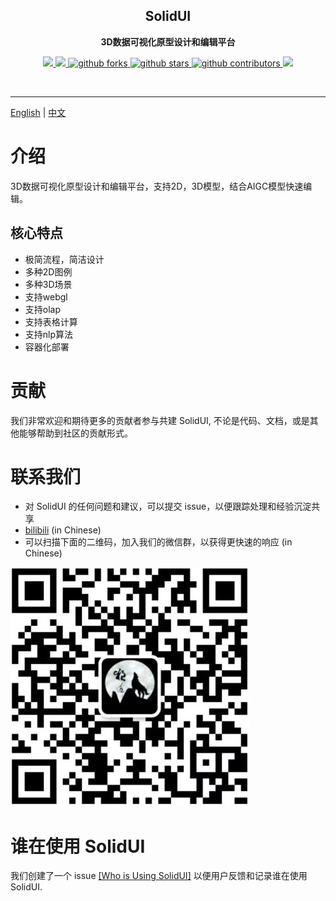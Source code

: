 <h2 align="center">
  SolidUI
</h2>

<p align="center">
  <strong>3D数据可视化原型设计和编辑平台</strong>
</p>


<p align="center">
    <a target="_blank" href="https://github.com/CloudOrc/SolidUI/blob/main/LICENSE">
        <img src="https://img.shields.io/badge/License-Apache%202.0-blue.svg?label=license" />
    </a>
    <a target="_blank" href="https://www.oracle.com/technetwork/java/javase/downloads/index.html">
        <img src="https://img.shields.io/badge/JDK-8-green.svg" />
    </a>

   <a target="_blank" href='https://github.com/CloudOrc/SolidUI'>
        <img src="https://img.shields.io/github/forks/CloudOrc/SolidUI.svg" alt="github forks"/>
   </a>
   <a target="_blank" href='https://github.com/CloudOrc/SolidUI'>
        <img src="https://img.shields.io/github/stars/CloudOrc/SolidUI.svg" alt="github stars"/>
   </a>
   <a target="_blank" href='https://github.com/CloudOrc/SolidUI'>
        <img src="https://img.shields.io/github/contributors/CloudOrc/SolidUI.svg" alt="github contributors"/>
   </a>
  <a target="_blank" href="https://badges.toozhao.com/stats/01GS2TEBGN98QRTZ1F3K0Y7XCG">
       <img src="https://badges.toozhao.com/badges/01GS2TEBGN98QRTZ1F3K0Y7XCG/green.svg" />
  </a>

</p>
<br/>

---
[English](README.md) | [中文](README_CN.md)

# 介绍
3D数据可视化原型设计和编辑平台，支持2D，3D模型，结合AIGC模型快速编辑。

## 核心特点

* 极简流程，简洁设计
* 多种2D图例
* 多种3D场景
* 支持webgl
* 支持olap
* 支持表格计算
* 支持nlp算法
* 容器化部署



# 贡献

我们非常欢迎和期待更多的贡献者参与共建 SolidUI, 不论是代码、文档，或是其他能够帮助到社区的贡献形式。  


# 联系我们

- 对 SolidUI 的任何问题和建议，可以提交 issue，以便跟踪处理和经验沉淀共享
- [bilibili](https://space.bilibili.com/472576729) (in Chinese)
- 可以扫描下面的二维码，加入我们的微信群，以获得更快速的响应 (in Chinese)

![SolidUI](docs/images/solidui_contact_01.jpg)

# 谁在使用 SolidUI

我们创建了一个 issue [[Who is Using SolidUI]](https://github.com/CloudOrc/SolidUI/issues/1) 以便用户反馈和记录谁在使用 SolidUI.  


